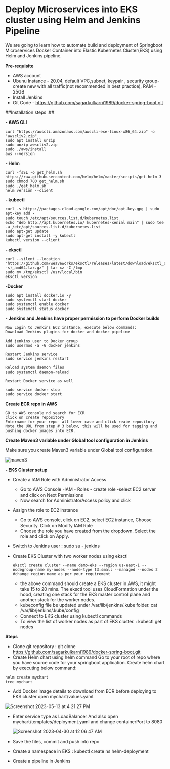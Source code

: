 # Deploy Microservices into EKS cluster using Helm and Jenkins Pipeline #
We are going to learn how to automate build and deployment of Springboot Microservices Docker Container into Elastic Kubernetes Cluster(EKS) using Helm and Jenkins pipeline.

**Pre-requisite**
 - AWS account
 - Ubunu Instance - 20.04, default VPC,subnet, keypair , security group- create new with all traffic(not recommended in best practice), RAM - 25GB
 - Install Jenkins
 - Git Code - https://github.com/sagarkulkarni1989/docker-spring-boot.git

##Installation steps :## 

 **- AWS CLI**
```
curl "https://awscli.amazonaws.com/awscli-exe-linux-x86_64.zip" -o "awscliv2.zip" 
sudo apt install unzip
sudo unzip awscliv2.zip  
sudo ./aws/install
aws --version
```

**- Helm**
```
curl -fsSL -o get_helm.sh https://raw.githubusercontent.com/helm/helm/master/scripts/get-helm-3
sudo chmod 700 get_helm.sh
sudo ./get_helm.sh
helm version --client
```
**- kubectl**
```
curl -s https://packages.cloud.google.com/apt/doc/apt-key.gpg | sudo apt-key add -
sudo touch /etc/apt/sources.list.d/kubernetes.list
echo "deb http://apt.kubernetes.io/ kubernetes-xenial main" | sudo tee -a /etc/apt/sources.list.d/kubernetes.list
sudo apt-get update
sudo apt-get install -y kubectl
kubectl version --client
```
**- eksctl**
```
curl --silent --location "https://github.com/weaveworks/eksctl/releases/latest/download/eksctl_$(uname -s)_amd64.tar.gz" | tar xz -C /tmp
sudo mv /tmp/eksctl /usr/local/bin
eksctl version
```
**-Docker**
```
sudo apt install docker.io -y
sudo systemctl start docker
sudo systemctl enable docker
sudo systemctl status docker
```
**- Jenkins and Jenkins have proper permission to perform Docker builds**

```
Now Login to Jenkins EC2 instance, execute below commands:
Download Jenkins plugins for docker and docker pipeline

Add jenkins user to Docker group
sudo usermod -a -G docker jenkins

Restart Jenkins service
sudo service jenkins restart

Reload system daemon files
sudo systemctl daemon-reload

Restart Docker service as well

sudo service docker stop
sudo service docker start
```

**Create ECR repo in AWS**
```
GO to AWS console nd search for ECR
click on create repository
Entername for your repo- all lower case and click reate repository 
Note the URL from step # 3 below, this will be used for tagging and pushing docker images into ECR.
```
**Create Maven3 variable under Global tool configuration in Jenkins**

Make sure you create Maven3 variable under Global tool configuration. 

![maven3](https://github.com/sagarkulkarni1989/DevOps-Journey/assets/46215433/6fc734df-0518-4436-ae57-04699d3fe91e)


**- EKS Cluster setup**
- Create a IAM Role with Administrator Access
  
    - Go to AWS Console -IAM - Roles - create role -select EC2 server and click on Next Permissions
    - Now search for AdministratorAccess policy and click
- Assign the role to EC2 instance
    - Go to AWS console, click on EC2, select EC2 instance, Choose Security. Click on Modify IAM Role
    - Choose the role you have created from the dropdown. Select the role and click on Apply.
- Switch to Jenkins user :  sudo su - jenkins
- Create EKS Cluster with two worker nodes using eksctl
  ```
  eksctl create cluster --name demo-eks --region us-east-1 --nodegroup-name my-nodes --node-type t3.small --managed --nodes 2        #change region name as per your requirement
  ```

  - the above command should create a EKS cluster in AWS, it might take 15 to 20 mins. The eksctl tool uses CloudFormation under the hood, creating one stack for the EKS master control plane and another stack for the worker nodes.
  - kubeconfig file be updated under /var/lib/jenkins/.kube folder. cat  /var/lib/jenkins/.kube/config
  - Connect to EKS cluster using kubectl commands
  - To view the list of worker nodes as part of EKS cluster.  :  kubectl get nodes

**Steps**
- Clone git repository : git clone https://github.com/sagarkulkarni1989/docker-spring-boot.git
- Create Helm chart using helm command Go to your root of repo where you have source code for your springboot application. Create helm chart by executing below command:
```
helm create mychart
tree mychart
```
- Add Docker image details to download from ECR before deploying to EKS cluster
open mychart/values.yaml.

![Screenshot 2023-05-13 at 4 21 27 PM](https://github.com/sagarkulkarni1989/DevOps-Journey/assets/46215433/05ea4d27-a72b-4224-aba6-08c96d0d6abf)

- Enter service type as LoadBalancer And also open mychart/templates/deployment.yaml and change containerPort to 8080

  ![Screenshot 2023-04-30 at 12 06 47 AM](https://github.com/sagarkulkarni1989/DevOps-Journey/assets/46215433/74c16706-bb56-40d1-94a7-9dad71f707b4)

- Save the files, commit and push into repo
- Create a namespace in EKS : kubectl create ns helm-deployment
- Create a pipeline in Jenkins



  
